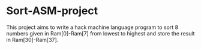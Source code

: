 # Sort-ASM-project

This project aims to write a hack machine language program to sort 8 numbers given in Ram[0]-Ram[7] from lowest to highest and store the result in Ram[30]-Ram[37].


